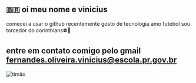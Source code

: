 ## 🇧🇷 oi meu nome e vinicius
comecei a usar o github recentemente
gosto de tecnologia
amo futebol sou torcedor do corinthians⚽🥇
## entre em contato comigo pelo gmail fernandes.oliveira.vinicius@escola.pr.gov.br



![timão](https://github.com/user-attachments/assets/b4538681-e7ce-4d6f-a4d6-f0fcac451831)
